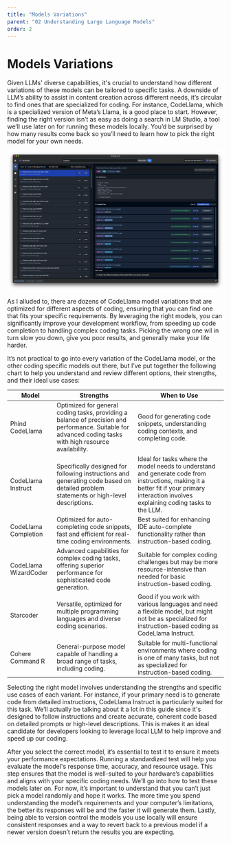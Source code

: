 ```yaml
---
title: "Models Variations"
parent: "02 Understanding Large Language Models"
order: 2
---
```

# Models Variations

Given LLMs' diverse capabilities, it's crucial to understand how different variations of these models can be tailored to specific tasks. A downside of LLM’s ability to assist in content creation across different needs, it’s circular to find ones that are specialized for coding. For instance, CodeLlama, which is a specialized version of Meta’s Llama, is a good place to start. However, finding the right version isn’t as easy as doing a search in LM Studio, a tool we’ll use later on for running these models locally. You’d be surprised by how many results come back so you’ll need to learn how to pick the right model for your own needs.

![img][image-1]

As I alluded to, there are dozens of CodeLlama model variations that are optimized for different aspects of coding, ensuring that you can find one that fits your specific requirements. By leveraging the right models, you can significantly improve your development workflow, from speeding up code completion to handling complex coding tasks. Picking the wrong one wil in turn slow you down, give you poor results, and generally make your life harder.

It’s not practical to go into every variation of the CodeLlama model, or the other coding specific models out there, but I’ve put together the following chart to help you understand and review different options, their strengths, and their ideal use cases:

| **Model**             | **Strengths**                                                                                                                                             | **When to Use**                                                                                                                                                                          |
| --------------------- | --------------------------------------------------------------------------------------------------------------------------------------------------------- | ---------------------------------------------------------------------------------------------------------------------------------------------------------------------------------------- |
| Phind CodeLlama       | Optimized for general coding tasks, providing a balance of precision and performance. Suitable for advanced coding tasks with high resource availability. | Good for generating code snippets, understanding coding contexts, and completing code.                                                                                                   |
| CodeLlama Instruct    | Specifically designed for following instructions and generating code based on detailed problem statements or high-level descriptions.                     | Ideal for tasks where the model needs to understand and generate code from instructions, making it a better fit if your primary interaction involves explaining coding tasks to the LLM. |
| CodeLlama Completion  | Optimized for auto-completing code snippets, fast and efficient for real-time coding environments.                                                        | Best suited for enhancing IDE auto-complete functionality rather than instruction-based coding.                                                                                          |
| CodeLlama WizardCoder | Advanced capabilities for complex coding tasks, offering superior performance for sophisticated code generation.                                          | Suitable for complex coding challenges but may be more resource-intensive than needed for basic instruction-based coding.                                                                |
| Starcoder             | Versatile, optimized for multiple programming languages and diverse coding scenarios.                                                                     | Good if you work with various languages and need a flexible model, but might not be as specialized for instruction-based coding as CodeLlama Instruct.                                   |
| Cohere Command R      | General-purpose model capable of handling a broad range of tasks, including coding.                                                                       | Suitable for multi-functional environments where coding is one of many tasks, but not as specialized for instruction-based coding.                                                       |

Selecting the right model involves understanding the strengths and specific use cases of each variant. For instance, if your primary need is to generate code from detailed instructions, CodeLlama Instruct is particularly suited for this task. We’ll actually be talking about it a lot in this guide since it's designed to follow instructions and create accurate, coherent code based on detailed prompts or high-level descriptions. This is makes it an ideal candidate for developers looking to leverage local LLM to help improve and speed up our coding.

After you select the correct model, it’s essential to test it to ensure it meets your performance expectations. Running a standardized test will help you evaluate the model's response time, accuracy, and resource usage. This step ensures that the model is well-suited to your hardware’s capabilities and aligns with your specific coding needs. We’ll go into how to test these models later on. For now, it’s important to understand that you can’t just pick a model randomly and hope it works. The more time you spend understanding the model’s requirements and your computer’s limitations, the better its responses will be and the faster it will generate them. Lastly, being able to version control the models you use locally will ensure consistent responses and a way to revert back to a previous model if a newer version doesn’t return the results you are expecting.

[image-1]:	../images/lmstudio_search_example_1.png
